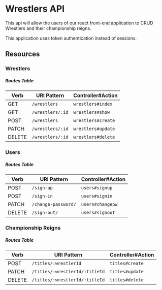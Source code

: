 # Wrestlers API

This api will allow the users of our react front-end application to CRUD Wrestlers and their championship reigns.

This application uses token authentication instead of sessions.

## Resources

### Wrestlers

##### Routes Table

| Verb   | URI Pattern            | Controller#Action |
|--------|------------------------|-------------------|
| GET   | `/wrestlers`             | `wrestlers#index`    |
| GET   | `/wrestlers/:id`             | `wrestlers#show`    |
| POST  | `/wrestlers`               | `wrestlers#create`  |
| PATCH | `/wrestlers/:id`        | `wrestlers#update`   |
| DELETE | `/wrestlers/:id`        | `wrestlers#delete`   |


### Users

##### Routes Table

| Verb   | URI Pattern            | Controller#Action |
|--------|------------------------|-------------------|
| POST   | `/sign-up`             | `users#signup`    |
| POST   | `/sign-in`             | `users#signin`    |
| PATCH  | `/change-password/` | `users#changepw`  |
| DELETE | `/sign-out/`        | `users#signout`   |

### Championship Reigns

##### Routes Table

| Verb   | URI Pattern            | Controller#Action |
|--------|------------------------|-------------------|
| POST  | `/titles/:wrestlerId`               | `titles#create`  |
| PATCH | `/titles/:wrestlerId/:titleId`        | `titles#update`   |
| DELETE | `/titles/:wrestlerId/:titleId`        | `titles#delete`   |